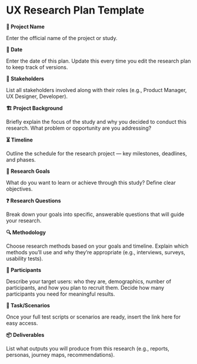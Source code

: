 # UX Research Plan Template 

**📌 Project Name** 

Enter the official name of the project or study.

 **📅 Date**

Enter the date of this plan. Update this every time you edit the research plan to keep track of versions.

**🤝 Stakeholders**

List all stakeholders involved along with their roles (e.g., Product Manager, UX Designer, Developer).

**🏗️ Project Background**

Briefly explain the focus of the study and why you decided to conduct this research. What problem or opportunity are you addressing?

**⏳ Timeline**

Outline the schedule for the research project — key milestones, deadlines, and phases.

**🎯 Research Goals**

What do you want to learn or achieve through this study? Define clear objectives.

**❓ Research Questions**

Break down your goals into specific, answerable questions that will guide your research.

**🔍 Methodology**

Choose research methods based on your goals and timeline. Explain which methods you’ll use and why they’re appropriate (e.g., interviews, surveys, usability tests).

**👥 Participants**

Describe your target users: who they are, demographics, number of participants, and how you plan to recruit them. Decide how many participants you need for meaningful results.

**📄 Task/Scenarios**

Once your full test scripts or scenarios are ready, insert the link here for easy access.

**📦 Deliverables**

List what outputs you will produce from this research (e.g., reports, personas, journey maps, recommendations).

